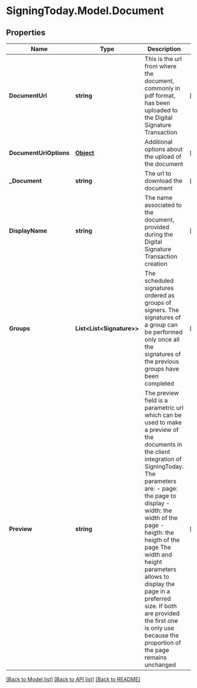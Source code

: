 
# SigningToday.Model.Document

## Properties

Name | Type | Description | Notes
------------ | ------------- | ------------- | -------------
**DocumentUri** | **string** | This is the url from where the document, commonly in pdf format, has been uploaded to the Digital Signature Transaction | [optional] 
**DocumentUriOptions** | [**Object**](.md) | Additional options about the upload of the document | [optional] 
**_Document** | **string** | The url to download the document | [optional] 
**DisplayName** | **string** | The name associated to the document, provided during the Digital Signature Transaction creation | [optional] 
**Groups** | **List&lt;List&lt;Signature&gt;&gt;** | The scheduled signatures ordered as groups of signers. The signatures of a group can be performed only once all the signatures of the previous groups have been completed  | [optional] 
**Preview** | **string** | The preview field is a parametric url which can be used to make a preview of the documents in the client integration of SigningToday. The parameters are:   - page: the page to display   - width: the width of the page   - heigth: the heigth of the page The width and height parameters allows to display the page in a preferred size. If both are provided the first one is only use because the proportion of the page remains unchanged  | [optional] 

[[Back to Model list]](../README.md#documentation-for-models)
[[Back to API list]](../README.md#documentation-for-api-endpoints)
[[Back to README]](../README.md)


